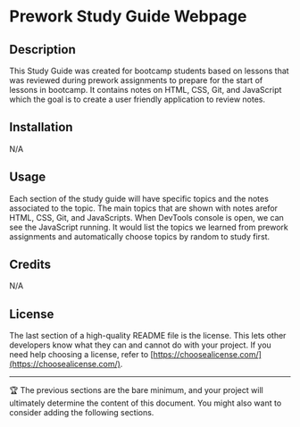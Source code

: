 # Prework Study Guide Webpage

## Description

This Study Guide was created for bootcamp students based on lessons that was reviewed during prework assignments to prepare for the start of lessons in bootcamp. It contains notes on HTML, CSS, Git, and JavaScript which the goal is to create a user friendly application to review notes.

## Installation

N/A

## Usage

Each section of the study guide will have specific topics and the notes associated to the topic. The main topics that are shown with notes arefor HTML, CSS, Git, and JavaScripts. When DevTools console is open, we can see the JavaScript running. It would list the topics we learned from prework assignments and automatically choose topics by random to study first. 

## Credits

N/A

## License

The last section of a high-quality README file is the license. This lets other developers know what they can and cannot do with your project. If you need help choosing a license, refer to [https://choosealicense.com/](https://choosealicense.com/).

---

🏆 The previous sections are the bare minimum, and your project will ultimately determine the content of this document. You might also want to consider adding the following sections.
